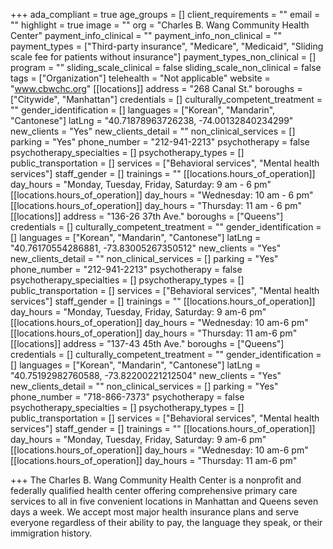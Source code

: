 +++
ada_compliant = true
age_groups = []
client_requirements = ""
email = ""
highlight = true
image = ""
org = "Charles B. Wang Community Health Center"
payment_info_clinical = ""
payment_info_non_clinical = ""
payment_types = ["Third-party insurance", "Medicare", "Medicaid", "Sliding scale fee for patients without insurance"]
payment_types_non_clinical = []
program = ""
sliding_scale_clinical = false
sliding_scale_non_clinical = false
tags = ["Organization"]
telehealth = "Not applicable"
website = "www.cbwchc.org"
[[locations]]
address = "268 Canal St."
boroughs = ["Citywide", "Manhattan"]
credentials = []
culturally_competent_treatment = ""
gender_identification = []
languages = ["Korean", "Mandarin", "Cantonese"]
latLng = "40.71878963726238, -74.00132840234299"
new_clients = "Yes"
new_clients_detail = ""
non_clinical_services = []
parking = "Yes"
phone_number = "212-941-2213"
psychotherapy = false
psychotherapy_specialties = []
psychotherapy_types = []
public_transportation = []
services = ["Behavioral services", "Mental health services"]
staff_gender = []
trainings = ""
[[locations.hours_of_operation]]
day_hours = "Monday, Tuesday, Friday, Saturday: 9 am - 6 pm"
[[locations.hours_of_operation]]
day_hours = "Wednesday: 10 am - 6 pm"
[[locations.hours_of_operation]]
day_hours = "Thursday: 11 am - 6 pm"
[[locations]]
address = "136-26 37th Ave."
boroughs = ["Queens"]
credentials = []
culturally_competent_treatment = ""
gender_identification = []
languages = ["Korean", "Mandarin", "Cantonese"]
latLng = "40.76170554286881, -73.83005267350512"
new_clients = "Yes"
new_clients_detail = ""
non_clinical_services = []
parking = "Yes"
phone_number = "212-941-2213"
psychotherapy = false
psychotherapy_specialties = []
psychotherapy_types = []
public_transportation = []
services = ["Behavioral services", "Mental health services"]
staff_gender = []
trainings = ""
[[locations.hours_of_operation]]
day_hours = "Monday, Tuesday, Friday, Saturday: 9 am-6 pm"
[[locations.hours_of_operation]]
day_hours = "Wednesday: 10 am-6 pm"
[[locations.hours_of_operation]]
day_hours = "Thursday: 11 am-6 pm"
[[locations]]
address = "137-43 45th Ave."
boroughs = ["Queens"]
credentials = []
culturally_competent_treatment = ""
gender_identification = []
languages = ["Korean", "Mandarin", "Cantonese"]
latLng = "40.75192982760588, -73.82200221212504"
new_clients = "Yes"
new_clients_detail = ""
non_clinical_services = []
parking = "Yes"
phone_number = "718-866-7373"
psychotherapy = false
psychotherapy_specialties = []
psychotherapy_types = []
public_transportation = []
services = ["Behavioral services", "Mental health services"]
staff_gender = []
trainings = ""
[[locations.hours_of_operation]]
day_hours = "Monday, Tuesday, Friday, Saturday: 9 am-6 pm"
[[locations.hours_of_operation]]
day_hours = "Wednesday: 10 am-6 pm"
[[locations.hours_of_operation]]
day_hours = "Thursday: 11 am-6 pm"

+++
The Charles B. Wang Community Health Center is a nonprofit and federally qualified health center offering comprehensive primary care services to all in five convenient locations in Manhattan and Queens seven days a week. We accept most major health insurance plans and serve everyone regardless of their ability to pay, the language they speak, or their immigration history.